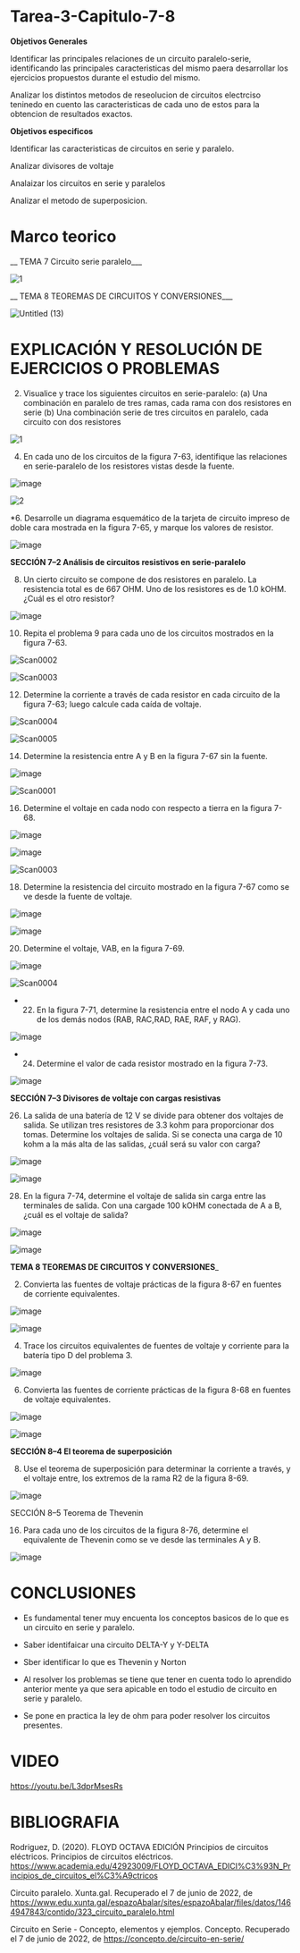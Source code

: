 # Tarea-3-Capitulo-7-8
__Objetivos Generales__

Identificar las principales relaciones de un circuito paralelo-serie, identificando las principales caracteristicas del mismo paera desarrollar los ejercicios propuestos durante el estudio del mismo.

Analizar los distintos metodos de reseolucion de circuitos electrciso teninedo en cuento las caracteristicas de cada uno de estos para la obtencion de resultados exactos.

__Objetivos especificos__

Identificar las caracteristicas de  circuitos en serie y paralelo.

Analizar divisores de voltaje 

Analaizar los circuitos en serie y paralelos 

Analizar el metodo de superposicion.

# Marco teorico

__ TEMA 7 Circuito serie paralelo___

![1](https://user-images.githubusercontent.com/105671364/175314343-86ae5bca-5fff-4589-95f7-6ecc7d73b0dc.png)

__ TEMA 8 TEOREMAS DE CIRCUITOS Y CONVERSIONES___


![Untitled (13)](https://user-images.githubusercontent.com/105671364/176730698-100cf667-c844-4da9-a4d0-57f1091162c5.jpg)


# EXPLICACIÓN Y RESOLUCIÓN DE EJERCICIOS O PROBLEMAS
2. Visualice y trace los siguientes circuitos en serie-paralelo:
(a) Una combinación en paralelo de tres ramas, cada rama con dos resistores en serie
(b) Una combinación serie de tres circuitos en paralelo, cada circuito con dos resistores

![1](https://user-images.githubusercontent.com/105671364/176723928-cc6764f4-aaa1-40d3-a4d5-54ae3622f3a4.jpg)

4. En cada uno de los circuitos de la figura 7-63, identifique las relaciones en serie-paralelo de los resistores vistas desde la fuente.

![image](https://user-images.githubusercontent.com/105671364/176724857-fff70fe8-d8f8-4335-b204-af7f5f045d47.png)

![2](https://user-images.githubusercontent.com/105671364/176724705-86dc9738-4990-4b9d-b822-3cf3d02b8753.jpg)

*6. Desarrolle un diagrama esquemático de la tarjeta de circuito impreso de doble cara mostrada en la figura 7-65, y marque los valores de resistor.

![image](https://user-images.githubusercontent.com/105671364/176725017-edba9427-c325-4dc4-a191-7ec3cc5ee042.png)

__SECCIÓN 7–2 Análisis de circuitos resistivos en serie-paralelo__

8. Un cierto circuito se compone de dos resistores en paralelo. La resistencia total es de 667 OHM. Uno de los resistores es de 1.0 kOHM. ¿Cuál es el otro resistor?

![image](https://user-images.githubusercontent.com/105671364/176725516-1ee7b40e-e8ec-4eae-a8e9-af1de55d85ab.png)

10. Repita el problema 9 para cada uno de los circuitos mostrados en la figura 7-63.

![Scan0002](https://user-images.githubusercontent.com/105671364/176725923-2bd06a92-b350-4959-9b81-04754bb19ef7.jpg)

![Scan0003](https://user-images.githubusercontent.com/105671364/176725930-d254e6f7-e1a1-4a26-9f8b-27aff16abc7d.jpg)

12. Determine la corriente a través de cada resistor en cada circuito de la figura 7-63; luego calcule cada caída de voltaje.

![Scan0004](https://user-images.githubusercontent.com/105671364/176726188-c9b53918-cd6f-469c-a433-6de0c32a45d9.jpg)

![Scan0005](https://user-images.githubusercontent.com/105671364/176726190-32663f6f-1747-4c4b-a0bf-a6339de9c885.jpg)

14. Determine la resistencia entre A y B en la figura 7-67 sin la fuente.

![image](https://user-images.githubusercontent.com/105671364/176726300-cef6365c-4cb7-46fd-b998-6cb72abf5ce8.png)

![Scan0001](https://user-images.githubusercontent.com/105671364/176727428-9489c603-30a8-4cfb-bfdd-f1f5370840ea.jpg)

16. Determine el voltaje en cada nodo con respecto a tierra en la figura 7-68.

![image](https://user-images.githubusercontent.com/105671364/176727521-3d610512-9504-4162-b264-e27b6d0e8668.png)

![image](https://user-images.githubusercontent.com/105671364/176727821-9ce577c1-cf21-4cc4-b1b7-a941e5326ff8.png)

![Scan0003](https://user-images.githubusercontent.com/105671364/176727946-d51c9325-30c2-468c-b6cb-a1406a64f344.jpg)

18. Determine la resistencia del circuito mostrado en la figura 7-67 como se ve desde la fuente de voltaje.

![image](https://user-images.githubusercontent.com/105671364/176728068-402c88d1-c7da-464e-bdb3-e494314394f5.png)

![image](https://user-images.githubusercontent.com/105671364/176728141-8e5ff9c1-36c6-49d3-9f75-680afded1344.png)

20. Determine el voltaje, VAB, en la figura 7-69.

![image](https://user-images.githubusercontent.com/105671364/176728267-b37b861b-3aff-4399-b7c3-bec5e659e09b.png)

![Scan0004](https://user-images.githubusercontent.com/105671364/176728179-5564058a-685b-423e-b698-4dc286061c32.jpg)

* 22. En la figura 7-71, determine la resistencia entre el nodo A y cada uno de los demás nodos (RAB, RAC,RAD, RAE, RAF, y RAG).

![image](https://user-images.githubusercontent.com/105671364/176728376-4375422f-08ee-4463-875b-0d81e3c281c4.png)

* 24. Determine el valor de cada resistor mostrado en la figura 7-73.

![image](https://user-images.githubusercontent.com/105671364/176728503-3b0be50c-77f1-4b60-9636-9b69b470e45f.png)

__SECCIÓN 7–3 Divisores de voltaje con cargas resistivas__

26. La salida de una batería de 12 V se divide para obtener dos voltajes de salida. Se utilizan tres resistores de 3.3 kohm para proporcionar dos tomas. Determine los voltajes de salida. Si se conecta una carga de 10 kohm a la más alta de las salidas, ¿cuál será su valor con carga?

![image](https://user-images.githubusercontent.com/105671364/176728742-9e18fb18-b081-47c7-ae91-9a01d66358e9.png)

![image](https://user-images.githubusercontent.com/105671364/176729054-6e1a24f6-efc2-4c99-86ee-67bf036625a1.png)

28. En la figura 7-74, determine el voltaje de salida sin carga entre las terminales de salida. Con una cargade 100 kOHM conectada de A a B, ¿cuál es el voltaje de salida?

![image](https://user-images.githubusercontent.com/105671364/176728912-74e03519-28a8-407d-9508-cc9043603a0a.png)

![image](https://user-images.githubusercontent.com/105671364/176729005-60788a83-7b2c-43c9-b103-6f28eb61e5a6.png)

__TEMA 8 TEOREMAS DE CIRCUITOS Y CONVERSIONES___

2. Convierta las fuentes de voltaje prácticas de la figura 8-67 en fuentes de corriente equivalentes.

![image](https://user-images.githubusercontent.com/105671364/176731960-84ab68aa-15e7-46d7-ac21-c102abc41397.png)

![image](https://user-images.githubusercontent.com/105671364/176732201-7c817a1f-aa0c-41f5-abef-128fdc520956.png)

4. Trace los circuitos equivalentes de fuentes de voltaje y corriente para la batería tipo D del problema 3.

![image](https://user-images.githubusercontent.com/105671364/176732321-4b98faff-65fc-42f6-857d-3112be7e4885.png)

6. Convierta las fuentes de corriente prácticas de la figura 8-68 en fuentes de voltaje equivalentes.

![image](https://user-images.githubusercontent.com/105671364/176732563-ae78d8c1-7313-4325-a421-11831c8cb8f9.png)

![image](https://user-images.githubusercontent.com/105671364/176732498-818c3e78-73a6-4a95-bf75-fef200d58c51.png)

__SECCIÓN 8–4 El teorema de superposición__

8. Use el teorema de superposición para determinar la corriente a través, y el voltaje entre, los extremos de la rama R2 de la figura 8-69.

![image](https://user-images.githubusercontent.com/105671364/176732709-90cf1570-4c2a-4abf-b02d-5fe29f0f4758.png)

SECCIÓN 8–5 Teorema de Thevenin

16. Para cada uno de los circuitos de la figura 8-76, determine el equivalente de Thevenin como se ve desde las terminales A y B.

![image](https://user-images.githubusercontent.com/105671364/176732840-14c2e6a5-6af3-4ee5-9d7c-8d1013e35628.png)


# CONCLUSIONES

- Es fundamental tener muy encuenta los conceptos basicos de lo que es un circuito en serie y paralelo.
- Saber identifaicar una circuito DELTA-Y y Y-DELTA 
- Sber identificar lo que es Thevenin y Norton
- Al resolver los problemas se tiene que tener en cuenta todo lo aprendido anterior mente ya que sera apicable en todo el estudio de circuito en serie y paralelo.

- Se pone en practica la ley de ohm para poder resolver los circuitos presentes.

# VIDEO

https://youtu.be/L3dprMsesRs

# BIBLIOGRAFIA
 Rodriguez, D. (2020). FLOYD OCTAVA EDICIÓN Principios de circuitos eléctricos. Principios de circuitos eléctricos. https://www.academia.edu/42923009/FLOYD_OCTAVA_EDICI%C3%93N_Principios_de_circuitos_el%C3%A9ctricos
 
 Circuito paralelo. Xunta.gal. Recuperado el 7 de junio de 2022, de https://www.edu.xunta.gal/espazoAbalar/sites/espazoAbalar/files/datos/1464947843/contido/323_circuito_paralelo.html

Circuito en Serie - Concepto, elementos y ejemplos. Concepto. Recuperado el 7 de junio de 2022, de https://concepto.de/circuito-en-serie/





